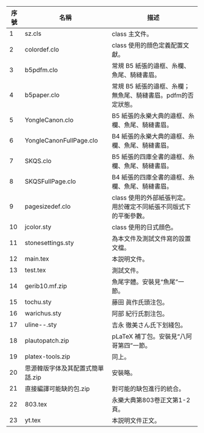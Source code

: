 | 序號 | 名稱 | 描述 |
|----|-------------------------------------------|-------------------------------------------|
| 1  | sz\.cls                                   | class 主文件。                                |
| 2  | colordef\.clo                             | class 使用的顔色定義配置文獻。                       |
| 3  | b5pdfm\.clo                          | 常規 B5 紙張的邉框、糸欄、魚尾、騎縫書眉。                       |
| 4  | b5paper\.clo                         | 常規 B5 紙張的邉框、糸欄；無魚尾、騎縫書眉。pdfm的否定狀態。                       |
| 5  | YongleCanon\.clo                          | B5 紙張的永樂大典的邉框、糸欄、魚尾、騎縫書眉。                       |
| 6  | YongleCanonFullPage\.clo                  | B4 紙張的永樂大典的邉框、糸欄、魚尾、騎縫書眉。                      |
| 7  | SKQS\.clo                          | B5 紙張的四庫全書的邉框、糸欄、魚尾、騎縫書眉。                       |
| 8  | SKQSFullPage\.clo                  | B4 紙張的四庫全書的邉框、糸欄、魚尾、騎縫書眉。                      |
| 9  | pagesizedef\.clo                   | class 使用的外部紙張判定。用於確定不同紙張不同版式下的平衡參數。                            |
| 10  | jcolor\.sty                               | class 使用的日式顔色。                            |
| 11  | stonesettings\.sty                        | 為本文件及測試文件寫的設置文檔。                          |
| 12  | main\.tex                                 | 本説明文件。                                    |
| 13  | test\.tex                                 | 測試文件。                                     |
| 14  | gerib10\.mf\.zip                          | 魚尾字體。安裝見“魚尾”一節。                           |
| 15  | tochu\.sty                                | 藤田 眞作氏頭注包。                                |
| 16  | warichus\.sty                             | 阿部 紀行氏割注包。                                |
| 17 | uline\-\-\.sty                            | 吉永 徹美さん氏下划綫包。                            |
| 18 | plautopatch\.zip                          | pLaTeX 補丁包。安裝見“八阿哥第四”一節。         |
| 19 | platex\-tools\.zip                        | 同上。                                       |
| 20 | 思源韓版字体及其配置式簡單話\.zip                       | 安裝略。                                      |
| 21 | 直接編譯可能缺的包\.zip                            | 對可能的缺包進行的統合。                              |
| 22 | 803\.tex                                  | 永樂大典第803卷正文第1\-2頁。                        |
| 23 | yt\.tex                                   | 本説明文件正文。                                  |
